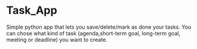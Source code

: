 # Task_App
Simple python app that lets you save/delete/mark as done your tasks. You can chose what kind of task (agenda,short-term goal, long-term goal, meeting or deadline) you want to create.
